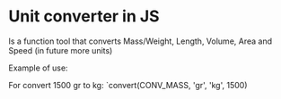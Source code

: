 Unit converter in JS
==============

Is a function tool that converts Mass/Weight, Length, Volume, Area and Speed (in future more units)

Example of use:

For convert 1500 gr to kg:
`convert(CONV_MASS, 'gr', 'kg', 1500)
